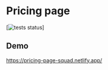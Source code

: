 # Pricing page
[![tests status](https://img.shields.io/github/workflow/status/varora1406/pricing-page/Test?label=test)]

## Demo

https://pricing-page-squad.netlify.app/
